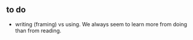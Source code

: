 ## to do

- writing (framing) vs using. 
  We always seem to learn more from doing than from reading.

